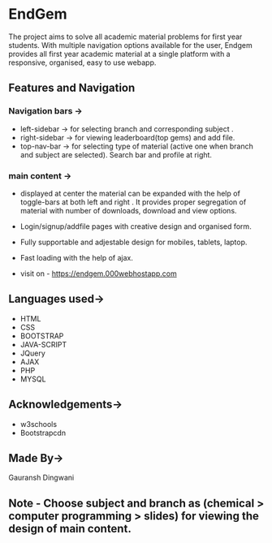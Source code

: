 # EndGem
The project aims to solve all academic material problems for first year students. With multiple navigation options available for the user, Endgem provides all first year academic material at a single platform with a responsive, organised, easy to use webapp.
## Features and Navigation
### Navigation bars ->
* left-sidebar -> for selecting branch and corresponding subject .
* right-sidebar -> for viewing leaderboard(top gems) and add file.
* top-nav-bar -> for selecting type of material (active one when branch and subject are selected). Search bar and profile at right.

### main content ->
* displayed at center the material can be expanded with the help of toggle-bars at both left and right . It provides proper segregation of material with number of downloads, download and view options.

* Login/signup/addfile pages with creative design and organised form.

* Fully supportable and adjestable design for mobiles, tablets, laptop.

* Fast loading with the help of ajax.

* visit on - <https://endgem.000webhostapp.com>
## Languages used->
* HTML
* CSS
* BOOTSTRAP
* JAVA-SCRIPT
* JQuery
* AJAX
* PHP
* MYSQL
## Acknowledgements->
* w3schools
* Bootstrapcdn
## Made By->
Gauransh Dingwani

## Note - Choose subject and branch as (chemical > computer programming > slides) for viewing the design of main content.
